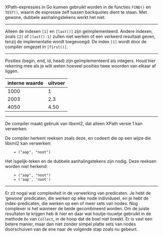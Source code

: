 XPath-expressies in Go kunnen gebruikt worden in de functies `FIND()`
en `TEST()`, waarin de expressie zelf tussen backquotes dient te
staan. Met gewone, dubbele aanhalingstekens werkt het niet.

----

Alleen de indexen `[1]` en `[last()]` zijn geïmplementeerd. Andere
indexen, zoals `[2]` of `[last()-1]` zullen niet werken of een
verkeerd resultaat geven, tenzij de implementatie wordt toegevoegd.
De index `[1]` wordt door de compiler omgezet in `[first()]`.

----

Posities (begin, end, id, head) zijn geïmplementeerd als integers.
Houd hier rekening mee als je wilt weten hoeveel posities twee woorden
van elkaar af liggen.

interne waarde | uitvoer
-------------- | -------------
1000           | 1
2003           | 2.3
4050           | 4.50

----

De compiler maakt gebruik van libxml2, dat alleen XPath versie 1 kan verwerken.

De compiler herkent reeksen zoals deze, en codeert die op een wijze
die libxml2 kan verwerken:

```
    = ("aap", "noot")
```

Het isgelijk-teken en de dubbele aanhalingstekens zijn nodig. Deze reeksen
worden niet herkend:

```
    > ("aap", "noot")
    = ('aap', 'noot')
```

----

Er zit nogal wat complexiteit in de verwerking van predicaten. Je hebt
de ‘gewone’ predicaten, die werken op elke node individueel, en je
hebt de index-predicaten, die werken op een of meer sets van nodes.
Nog complexer is het wanneer de beide gecombineerd worden. Om de
juiste resultaten te krijgen heb ik hier en daar wat houtje-touwtje
gebruikt in de methode `Do` van `Collect`, in de hoop dat de boel niet
breekt. Er is vast een betere manier, maar dan niet zonder simpel
platte sets van nodes doorschuiven van de ene naar de volgende stap
zoals nu gebeurt.

